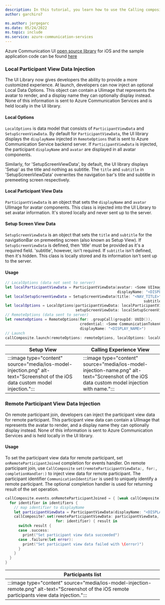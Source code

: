 ```yaml
---
description: In this tutorial, you learn how to use the Calling composite on iOS
author: garchiro7

ms.author: jorgegarc
ms.date: 05/24/2022
ms.topic: include
ms.service: azure-communication-services
---
```


Azure Communication UI [open source library](https://github.com/Azure/communication-ui-library-ios) for iOS and the sample application code can be found [here](https://github.com/Azure-Samples/communication-services-ios-quickstarts/tree/main/ui-calling)

### Local Participant View Data Injection

The UI Library now gives developers the ability to provide a more customized experience. At launch, developers can now inject an optional Local Data Options. This object can contain a UIimage that represents the avatar to render, and a display name they can optionally display instead. None of this information is sent to Azure Communication Services and is held locally in the UI library.

#### Local Options

`LocalOptions` is data model that consists of `ParticipantViewData` and `SetupScreenViewData`.  By default for `ParticipantViewData`, the UI library displays the `displayName` injected in `RemoteOptions` that is sent to Azure Communication Service backend server. If `ParticipantViewData` is injected, the participant `displayName` and `avatar` are displayed in all avatar components. 

Similarly, for 'SetupScreenViewData', by default, the UI library displays 'Setup' as the title and nothing as subtitle. The `title` and `subtitle` in 'SetupScreenViewData' overwrites the navigation bar's title and subtitle in premeeting screen respectively. 

#### Local Participant View Data

`ParticipantViewData` is an object that sets the `displayName` and `avatar` UIImage for avatar components. This class is injected into the UI Library to set avatar information. It's stored locally and never sent up to the server.

#### Setup Screen View Data

`SetupScreenViewData` is an object that sets the `title` and `subtitle` for the navigationBar on premeeting screen (also known as Setup View). If `SetupScreenViewData` is defined, then 'title' must be provided as it's a required field. 'subtitle', however, isn't required. 
If `subtitle` isn't defined, then it's hidden. This class is locally stored and its information isn't sent up to the server.

#### Usage

```swift
// LocalOptions (data not sent to server)
let localParticipantViewData = ParticipantViewData(avatar: <Some UIImage>,
                                                   displayName: "<DISPLAY_NAME>")
let localSetupScreenViewData = SetupScreenViewData(title: "<NAV_TITLE>",
                                                               subtitle: "<NAV_SUBTITLE>")
let localOptions = LocalOptions(participantViewData: localParticipantViewData, 
                                setupScreenViewData: localSetupScreenViewData)
// RemoteOptions (data sent to server)
let remoteOptions = RemoteOptions(for: .groupCall(groupId: UUID()),
                                  credential: <Some CommunicationTokenCredential>,
                                  displayName: "<DISPLAY_NAME>")
// Launch
callComposite.launch(remoteOptions: remoteOptions, localOptions: localOptions)
```

|Setup View|Calling Experience View|
| ---- | ---- |
| :::image type="content" source="media/ios-model-injection.png" alt-text="Screenshot of the iOS data custom model injection."::: | :::image type="content" source="media/ios-model-injection-name.png"  alt-text="Screenshot of the iOS data custom model injection with name."::: |

### Remote Participant View Data Injection

On remote participant join, developers can inject the participant view data for remote participant. This participant view data can contain a UIImage that represents the avatar to render, and a display name they can optionally display instead. None of this information is sent to Azure Communication Services and is held locally in the UI library.

#### Usage

To set the participant view data for remote participant, set `onRemoteParticipantJoined` completion for events handler. On remote participant join, use `CallComposite` `set(remoteParticipantViewData:, for:, completionHandler:)` to inject view data for remote participant. The participant identifier `CommunicationIdentifier` is used to uniquely identify a remote participant. The optional completion handler is used for returning result of the set operation.

```swift
callComposite.events.onRemoteParticipantJoined = { [weak callComposite] identifiers in
  for identifier in identifiers {
    // map identifier to displayName
    let participantViewData = ParticipantViewData(displayName: "<DISPLAY_NAME>")
    callComposite?.set(remoteParticipantViewData: participantViewData,
                       for: identifier) { result in
      switch result {
      case .success:
        print("Set participant view data succeeded")
      case .failure(let error):
        print("Set participant view data failed with \(error)")
      }
    }
  }
}
```

|Participants list|
| ---- |
| :::image type="content" source="media/ios-model-injection-remote.png" alt-text="Screenshot of the iOS remote participants view data injection."::: |
